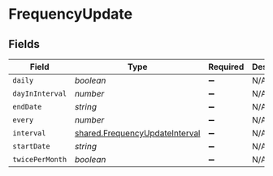 # FrequencyUpdate


## Fields

| Field                                                                                   | Type                                                                                    | Required                                                                                | Description                                                                             |
| --------------------------------------------------------------------------------------- | --------------------------------------------------------------------------------------- | --------------------------------------------------------------------------------------- | --------------------------------------------------------------------------------------- |
| `daily`                                                                                 | *boolean*                                                                               | :heavy_minus_sign:                                                                      | N/A                                                                                     |
| `dayInInterval`                                                                         | *number*                                                                                | :heavy_minus_sign:                                                                      | N/A                                                                                     |
| `endDate`                                                                               | *string*                                                                                | :heavy_minus_sign:                                                                      | N/A                                                                                     |
| `every`                                                                                 | *number*                                                                                | :heavy_minus_sign:                                                                      | N/A                                                                                     |
| `interval`                                                                              | [shared.FrequencyUpdateInterval](../../../sdk/models/shared/frequencyupdateinterval.md) | :heavy_minus_sign:                                                                      | N/A                                                                                     |
| `startDate`                                                                             | *string*                                                                                | :heavy_minus_sign:                                                                      | N/A                                                                                     |
| `twicePerMonth`                                                                         | *boolean*                                                                               | :heavy_minus_sign:                                                                      | N/A                                                                                     |